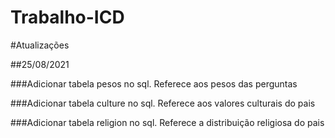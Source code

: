 # Trabalho-ICD

#Atualizações

##25/08/2021

###Adicionar tabela pesos no sql. Referece aos pesos das perguntas

###Adicionar tabela culture no sql. Referece aos valores culturais do pais

###Adicionar tabela religion no sql. Referece a distribuição religiosa do pais

